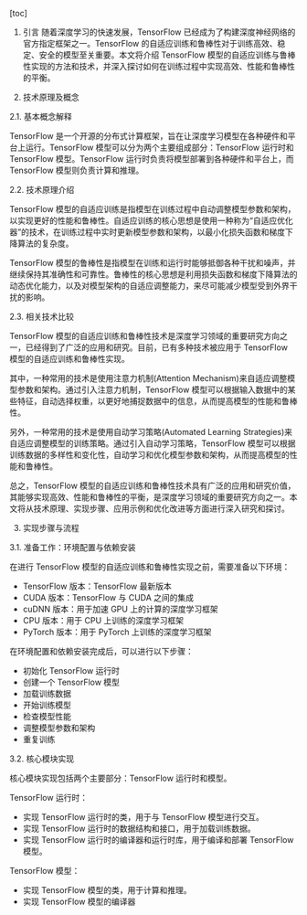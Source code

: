 
[toc]                    
                
                
1. 引言
随着深度学习的快速发展，TensorFlow 已经成为了构建深度神经网络的官方指定框架之一。TensorFlow 的自适应训练和鲁棒性对于训练高效、稳定、安全的模型至关重要。本文将介绍 TensorFlow 模型的自适应训练与鲁棒性实现的方法和技术，并深入探讨如何在训练过程中实现高效、性能和鲁棒性的平衡。

2. 技术原理及概念

2.1. 基本概念解释

TensorFlow 是一个开源的分布式计算框架，旨在让深度学习模型在各种硬件和平台上运行。TensorFlow 模型可以分为两个主要组成部分：TensorFlow 运行时和TensorFlow 模型。TensorFlow 运行时负责将模型部署到各种硬件和平台上，而 TensorFlow 模型则负责计算和推理。

2.2. 技术原理介绍

TensorFlow 模型的自适应训练是指模型在训练过程中自动调整模型参数和架构，以实现更好的性能和鲁棒性。自适应训练的核心思想是使用一种称为“自适应优化器”的技术，在训练过程中实时更新模型参数和架构，以最小化损失函数和梯度下降算法的复杂度。

TensorFlow 模型的鲁棒性是指模型在训练和运行时能够抵御各种干扰和噪声，并继续保持其准确性和可靠性。鲁棒性的核心思想是利用损失函数和梯度下降算法的动态优化能力，以及对模型架构的自适应调整能力，来尽可能减少模型受到外界干扰的影响。

2.3. 相关技术比较

TensorFlow 模型的自适应训练和鲁棒性技术是深度学习领域的重要研究方向之一，已经得到了广泛的应用和研究。目前，已有多种技术被应用于 TensorFlow 模型的自适应训练和鲁棒性实现。

其中，一种常用的技术是使用注意力机制(Attention Mechanism)来自适应调整模型参数和架构。通过引入注意力机制，TensorFlow 模型可以根据输入数据中的某些特征，自动选择权重，以更好地捕捉数据中的信息，从而提高模型的性能和鲁棒性。

另外，一种常用的技术是使用自动学习策略(Automated Learning Strategies)来自适应调整模型的训练策略。通过引入自动学习策略，TensorFlow 模型可以根据训练数据的多样性和变化性，自动学习和优化模型参数和架构，从而提高模型的性能和鲁棒性。

总之，TensorFlow 模型的自适应训练和鲁棒性技术具有广泛的应用和研究价值，其能够实现高效、性能和鲁棒性的平衡，是深度学习领域的重要研究方向之一。本文将从技术原理、实现步骤、应用示例和优化改进等方面进行深入研究和探讨。

3. 实现步骤与流程

3.1. 准备工作：环境配置与依赖安装

在进行 TensorFlow 模型的自适应训练和鲁棒性实现之前，需要准备以下环境：

* TensorFlow 版本：TensorFlow 最新版本
* CUDA 版本：TensorFlow 与 CUDA 之间的集成
* cuDNN 版本：用于加速 GPU 上的计算的深度学习框架
* CPU 版本：用于 CPU 上训练的深度学习框架
* PyTorch 版本：用于 PyTorch 上训练的深度学习框架

在环境配置和依赖安装完成后，可以进行以下步骤：

* 初始化 TensorFlow 运行时
* 创建一个 TensorFlow 模型
* 加载训练数据
* 开始训练模型
* 检查模型性能
* 调整模型参数和架构
* 重复训练

3.2. 核心模块实现

核心模块实现包括两个主要部分：TensorFlow 运行时和模型。

TensorFlow 运行时：

* 实现 TensorFlow 运行时的类，用于与 TensorFlow 模型进行交互。
* 实现 TensorFlow 运行时的数据结构和接口，用于加载训练数据。
* 实现 TensorFlow 运行时的编译器和运行时库，用于编译和部署 TensorFlow 模型。

TensorFlow 模型：

* 实现 TensorFlow 模型的类，用于计算和推理。
* 实现 TensorFlow 模型的编译器

